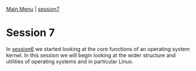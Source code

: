 [Main Menu](../../sessions/README.md) | [session7](../session8/) 

# Session 7

In [session6](../../session6/) we started looking at the core functions of an operating system kernel.
In this session we will begin looking at the wider structure and utilities of operating systems and in particular Linux.